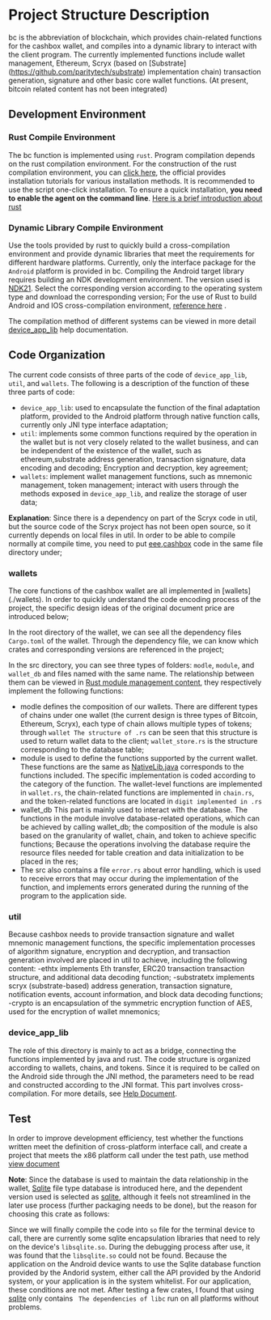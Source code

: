 # Project Structure Description

bc is the abbreviation of blockchain, which provides chain-related functions for the cashbox wallet, and compiles into a dynamic library to interact with the client program. The currently implemented functions include wallet management, Ethereum, Scryx (based on [Substrate] (https://github.com/paritytech/substrate) implementation chain) transaction generation, signature and other basic core wallet functions. (At present, bitcoin related content has not been integrated)

## Development Environment

### Rust Compile Environment

The bc function is implemented using `rust`. Program compilation depends on the rust compilation environment. For the construction of the rust compilation environment, you can [click here](https://www.rust-lang.org/tools/install), the official provides installation tutorials for various installation methods. It is recommended to use the script one-click installation. To ensure a quick installation, **you need to enable the agent on the command line**.
[Here is a brief introduction about rust](./rust_brief_introduction.md)

### Dynamic Library Compile Environment

Use the tools provided by rust to quickly build a cross-compilation environment and provide dynamic libraries that meet the requirements for different hardware platforms. Currently, only the interface package for the `Android` platform is provided in bc. Compiling the Android target library requires building an NDK development environment. The version used is [NDK21](https://developer.android.com/ndk/downloads?hl=zh-cn). Select the corresponding version according to the operating system type and download the corresponding version;
For the use of Rust to build Android and IOS cross-compilation environment, [reference here](https://dev.to/robertohuertasm/rust-once-and-share-it-with-android-ios-and-flutter-286o) .

The compilation method of different systems can be viewed in more detail
[device_app_lib](./device_app_lib/readme.md) help documentation.

## Code Organization

The current code consists of three parts of the code of `device_app_lib`, `util`, and `wallets`. The following is a description of the function of these three parts of code:

- `device_app_lib`: used to encapsulate the function of the final adaptation platform, provided to the Android platform through native function calls, currently only JNI type interface adaptation;
- `util`: implements some common functions required by the operation in the wallet but is not very closely related to the wallet business, and can be independent of the existence of the wallet, such as ethereum,substrate address generation, transaction signature, data encoding and decoding; Encryption and decryption, key agreement;
- `wallets`: implement wallet management functions, such as mnemonic management, token management; interact with users through the methods exposed in `device_app_lib`, and realize the storage of user data;

**Explanation**: Since there is a dependency on part of the Scryx code in util, but the source code of the Scryx project has not been open source, so it currently depends on local files in util. In order to be able to compile normally at compile time, you need to put [eee](https://github.com/scryinfo/eee),[cashbox](https://github.com/scryinfo/cashbox) code in the same file directory under;

### wallets

The core functions of the cashbox wallet are all implemented in [wallets] (./wallets). In order to quickly understand the code encoding process of the project, the specific design ideas of the original document price are introduced below;

In the root directory of the wallet, we can see all the dependency files `Cargo.toml` of the wallet. Through the dependency file, we can know which crates and corresponding versions are referenced in the project;

In the src directory, you can see three types of folders: `modle`, `module`, and `wallet_db` and files named with the same name. The relationship between them can be viewed in [Rust module management content](https://doc.rust-lang.org/book/ch07-03-paths-for-referring-to-an-item-in-the-module-tree.html), they respectively implement the following functions:

- modle defines the composition of our wallets. There are different types of chains under one wallet (the current design is three types of Bitcoin, Ethereum, Scryx), each type of chain allows multiple types of tokens; through `wallet The structure of .rs` can be seen that this structure is used to return wallet data to the client; `wallet_store.rs` is the structure corresponding to the database table;
- module is used to define the functions supported by the current wallet. These functions are the same as [NativeLib.java](https://github.com/scryinfo/cashbox/blob/master/packages/wallet_manager/android/src/main/java/info/scry/wallet_manager/NativeLib.java) corresponds to the functions included. The specific implementation is coded according to the category of the function. The wallet-level functions are implemented in `wallet.rs`, the chain-related functions are implemented in `chain.rs`, and the token-related functions are located in `digit implemented in .rs`
- wallet_db This part is mainly used to interact with the database. The functions in the module involve database-related operations, which can be achieved by calling wallet_db; the composition of the module is also based on the granularity of wallet, chain, and token to achieve specific functions; Because the operations involving the database require the resource files needed for table creation and data initialization to be placed in the res;
- The src also contains a file `error.rs` about error handling, which is used to receive errors that may occur during the implementation of the function, and implements errors generated during the running of the program to the application side.

### util

Because cashbox needs to provide transaction signature and wallet mnemonic management functions, the specific implementation processes of algorithm signature, encryption and decryption, and transaction generation involved are placed in util to achieve, including the following content:
-ethtx implements Eth transfer, ERC20 transaction transaction structure, and additional data decoding function;
-substratetx implements scryx (substrate-based) address generation, transaction signature, notification events, account information, and block data decoding functions;
-crypto is an encapsulation of the symmetric encryption function of AES, used for the encryption of wallet mnemonics;

### device_app_lib

The role of this directory is mainly to act as a bridge, connecting the functions implemented by java and rust. The code structure is organized according to wallets, chains, and tokens. Since it is required to be called on the Android side through the JNI method, the parameters need to be read and constructed according to the JNI format. This part involves cross-compilation. For more details, see [Help Document](https://github.com/scryinfo/cashbox/tree/master/bc/device_app_lib).

## Test

In order to improve development efficiency, test whether the functions written meet the definition of cross-platform interface call, and create a project that meets the x86 platform call under the test path, use method [view document](https://github.com/scryinfo/cashbox/tree/master/test)

**Note**: Since the database is used to maintain the data relationship in the wallet, [Sqlite](https://www.sqlite.org/index.html) file type database is introduced here, and the dependent version used is selected as [sqlite](https://docs.rs/sqlite/0.25.3/sqlite/index.html), although it feels not streamlined in the later use process (further packaging needs to be done), but the reason for choosing this crate as follows:

Since we will finally compile the code into `so` file for the terminal device to call, there are currently some sqlite encapsulation libraries that need to rely on the device's `libsqlite.so`. During the debugging process after use, it was found that the `libsqlite.so` could not be found. Because the application on the Android device wants to use the Sqlite database function provided by the Andorid system, either call the API provided by the Andorid system, or your application is in the system whitelist. For our application, these conditions are not met. After testing a few crates, I found that using [sqlite](https://docs.rs/sqlite/0.25.3/sqlite/index.html) only contains ` The dependencies of libc` run on all platforms without problems.
